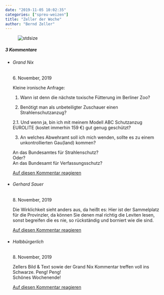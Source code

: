 ```yaml
---
date: "2019-11-05 10:02:35"
categories: ["spreu-weizen"]
title: "Zeller der Woche"
author: "Bernd Zeller"
---
```



<figure>
<img src="https://www.publicomag.com/wp-content/uploads/2019/11/Recherchefahrt2-1320x924.jpg" alt=stdsize>
</figure>


<!--more-->
<h5 class="comments-h">
3 Kommentare </h5>
<ul class="commentlist">
<li class="comment even thread-even depth-1 clearfix" id="li-comment-20728">
<h6 class="author">Grand Nix</h6> <span class="date">6. November, 2019</span>



Kleine ironische Anfrage:<br>
1. Wann ist denn die nächste toxische Fütterung im Berliner Zoo?

2. Benötigt man als unbeteiligter Zuschauer einen Strahlenschutzanzug? 

2.1. Und wenn ja, bin ich mit meinem Modell ABC Schutzanzug EUROLITE (kostet immerhin 159 €) gut genug geschützt?

3. An welches Abwehramt soll ich mich wenden, sollte es zu einem unkontrollierten Gau(land) kommen? 

An das Bundesamtes für Strahlenschutz?<br>
Oder?<br>
An das Bundesamt für Verfassungsschutz?

<a rel="nofollow" class="comment-reply-link" href="#comment-20728" data-commentid="20728" data-postid="9990" data-belowelement="comment-20728" data-respondelement="respond" data-replyto="Antworte auf Grand Nix" aria-label="Antworte auf Grand Nix">Auf diesen Kommentar reagieren</a> 


</li>
<li class="comment odd alt thread-odd thread-alt depth-1 clearfix" id="li-comment-20915">
<h6 class="author">Gerhard Sauer</h6> <span class="date">8. November, 2019</span>



Die Wirklichkeit sieht anders aus, da heißt es: Hier ist der Sammelplatz für die Provinzler, da können Sie denen mal richtig die Leviten lesen, sonst begreifen die es nie, so rückständig und borniert wie die sind.

<a rel="nofollow" class="comment-reply-link" href="#comment-20915" data-commentid="20915" data-postid="9990" data-belowelement="comment-20915" data-respondelement="respond" data-replyto="Antworte auf Gerhard Sauer" aria-label="Antworte auf Gerhard Sauer">Auf diesen Kommentar reagieren</a> 


</li>
<li class="comment even thread-even depth-1 clearfix" id="li-comment-20918">
<h6 class="author">Halbbürgerlich</h6> <span class="date">8. November, 2019</span>



Zellers Bild &amp; Text sowie der Grand Nix Kommentar treffen voll ins Schwarze. Peng! Peng!<br>
Schönes Wochenende!

<a rel="nofollow" class="comment-reply-link" href="#comment-20918" data-commentid="20918" data-postid="9990" data-belowelement="comment-20918" data-respondelement="respond" data-replyto="Antworte auf Halbbürgerlich" aria-label="Antworte auf Halbbürgerlich">Auf diesen Kommentar reagieren</a> 


</li>
</ul>
